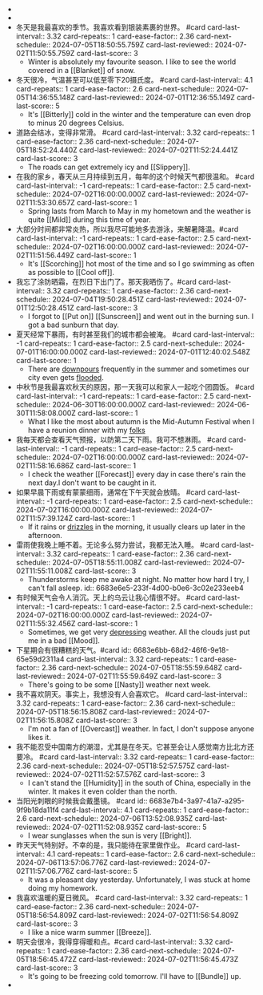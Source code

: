 -
-
- 冬天是我最喜欢的季节。我喜欢看到银装素裹的世界。 #card
  card-last-interval:: 3.32
  card-repeats:: 1
  card-ease-factor:: 2.36
  card-next-schedule:: 2024-07-05T18:50:55.759Z
  card-last-reviewed:: 2024-07-02T11:50:55.759Z
  card-last-score:: 3
	- Winter is absolutely my favourite season. I like to see the world covered in a [[Blanket]] of snow.
- 冬天很冷，气温甚至可以低至零下20摄氏度。 #card
  card-last-interval:: 4.1
  card-repeats:: 1
  card-ease-factor:: 2.6
  card-next-schedule:: 2024-07-05T14:36:55.148Z
  card-last-reviewed:: 2024-07-01T12:36:55.149Z
  card-last-score:: 5
	- It's [[Bitterly]] cold in the winter and the temperature can even drop to minus 20 degrees Celsius.
- 道路会结冰，变得非常滑。 #card
  card-last-interval:: 3.32
  card-repeats:: 1
  card-ease-factor:: 2.36
  card-next-schedule:: 2024-07-05T18:52:24.440Z
  card-last-reviewed:: 2024-07-02T11:52:24.441Z
  card-last-score:: 3
	- The roads can get extremely icy and [[Slippery]].
- 在我的家乡，春天从三月持续到五月，每年的这个时候天气都很温和。 #card
  card-last-interval:: -1
  card-repeats:: 1
  card-ease-factor:: 2.5
  card-next-schedule:: 2024-07-02T16:00:00.000Z
  card-last-reviewed:: 2024-07-02T11:53:30.657Z
  card-last-score:: 1
	- Spring lasts from March to May in my hometown and the weather is quite [[Mild]] during this time of year.
- 大部分时间都非常炎热，所以我尽可能地多去游泳，来解暑降温。#card
  card-last-interval:: -1
  card-repeats:: 1
  card-ease-factor:: 2.5
  card-next-schedule:: 2024-07-02T16:00:00.000Z
  card-last-reviewed:: 2024-07-02T11:51:56.449Z
  card-last-score:: 1
	- It's [[Scorching]] hot most of the time and so I go swimming as often as possible to [[Cool off]].
- 我忘了涂防晒霜，在烈日下出门了。那天我晒伤了。#card
  card-last-interval:: 3.32
  card-repeats:: 1
  card-ease-factor:: 2.36
  card-next-schedule:: 2024-07-04T19:50:28.451Z
  card-last-reviewed:: 2024-07-01T12:50:28.451Z
  card-last-score:: 3
	- I forgot to [[Put on]] [[Sunscreen]] and went out in the burning sun. I got a bad sunburn that day.
- 夏天经常下暴雨，有时甚至我们的城市都会被淹。 #card
  card-last-interval:: -1
  card-repeats:: 1
  card-ease-factor:: 2.5
  card-next-schedule:: 2024-07-01T16:00:00.000Z
  card-last-reviewed:: 2024-07-01T12:40:02.548Z
  card-last-score:: 1
	- There are [downpours]([[Downpour]]) frequently in the summer and sometimes our city even gets [flooded]([[Flood]]).
- 中秋节是我最喜欢秋天的原因，那一天我可以和家人一起吃个团圆饭。 #card
  card-last-interval:: -1
  card-repeats:: 1
  card-ease-factor:: 2.5
  card-next-schedule:: 2024-06-30T16:00:00.000Z
  card-last-reviewed:: 2024-06-30T11:58:08.000Z
  card-last-score:: 1
	- What I like the most about autumn is the Mid-Autumn Festival when I have a reunion dinner with my [folks]([[Folk]])
- 我每天都会查看天气预报，以防第二天下雨。我可不想淋雨。 #card
  card-last-interval:: -1
  card-repeats:: 1
  card-ease-factor:: 2.5
  card-next-schedule:: 2024-07-02T16:00:00.000Z
  card-last-reviewed:: 2024-07-02T11:58:16.686Z
  card-last-score:: 1
	- I check the weather [[Forecast]] every day in case there's rain the next day.I don't want to be caught in it.
- 如果早晨下雨或有蒙蒙细雨，通常在下午天就会放晴。 #card
  card-last-interval:: -1
  card-repeats:: 1
  card-ease-factor:: 2.5
  card-next-schedule:: 2024-07-02T16:00:00.000Z
  card-last-reviewed:: 2024-07-02T11:57:39.124Z
  card-last-score:: 1
	- If it rains or [drizzles]([[Drizzle]]) in the morning, it usually clears up later in the afternoon.
- 雷雨使我晚上睡不着。无论多么努力尝试，我都无法入睡。 #card
  card-last-interval:: 3.32
  card-repeats:: 1
  card-ease-factor:: 2.36
  card-next-schedule:: 2024-07-05T18:55:11.008Z
  card-last-reviewed:: 2024-07-02T11:55:11.008Z
  card-last-score:: 3
	- Thunderstorms keep me awake at night. No matter how hard I try, I can't fall asleep.
	  id:: 6683e6e5-233f-4d00-b0e6-3c02e233eeb4
- 有时候天气会令人消沉。天上的乌云让我心情很不好。 #card
  card-last-interval:: -1
  card-repeats:: 1
  card-ease-factor:: 2.5
  card-next-schedule:: 2024-07-02T16:00:00.000Z
  card-last-reviewed:: 2024-07-02T11:55:32.456Z
  card-last-score:: 1
	- Sometimes, we get very [depressing]([[Depress]]) weather. All the clouds just put me in a bad [[Mood]].
- 下星期会有很糟糕的天气。#card
  id:: 6683e6bb-68d2-46f6-9e18-65e59d2311a4
  card-last-interval:: 3.32
  card-repeats:: 1
  card-ease-factor:: 2.36
  card-next-schedule:: 2024-07-05T18:55:59.648Z
  card-last-reviewed:: 2024-07-02T11:55:59.649Z
  card-last-score:: 3
	- There's going to be some [[Nasty]] weather next week.
- 我不喜欢阴天。事实上，我想没有人会喜欢它。 #card
  card-last-interval:: 3.32
  card-repeats:: 1
  card-ease-factor:: 2.36
  card-next-schedule:: 2024-07-05T18:56:15.808Z
  card-last-reviewed:: 2024-07-02T11:56:15.808Z
  card-last-score:: 3
	- I'm not a fan of [[Overcast]] weather. In fact, I don't suppose anyone likes it.
- 我不能忍受中国南方的潮湿，尤其是在冬天。它甚至会让人感觉南方比北方还要冷。 #card
  card-last-interval:: 3.32
  card-repeats:: 1
  card-ease-factor:: 2.36
  card-next-schedule:: 2024-07-05T18:52:57.575Z
  card-last-reviewed:: 2024-07-02T11:52:57.576Z
  card-last-score:: 3
	- I can't stand the [[Humidity]] in the south of China, especially in the winter. It makes it even colder than the north.
- 当阳光刺眼的时候我会戴墨镜。 #card
  id:: 6683e7b4-3a97-41a7-a295-9f9b18da11f4
  card-last-interval:: 4.1
  card-repeats:: 1
  card-ease-factor:: 2.6
  card-next-schedule:: 2024-07-06T13:52:08.935Z
  card-last-reviewed:: 2024-07-02T11:52:08.935Z
  card-last-score:: 5
	- I wear sunglasses when the sun is very [[Bright]].
- 昨天天气特别好。不幸的是，我只能待在家里做作业。 #card
  card-last-interval:: 4.1
  card-repeats:: 1
  card-ease-factor:: 2.6
  card-next-schedule:: 2024-07-06T13:57:06.776Z
  card-last-reviewed:: 2024-07-02T11:57:06.776Z
  card-last-score:: 5
	- It was a pleasant day yesterday. Unfortunately, I was stuck at home doing my homework.
- 我喜欢温暖的夏日微风。 #card
  card-last-interval:: 3.32
  card-repeats:: 1
  card-ease-factor:: 2.36
  card-next-schedule:: 2024-07-05T18:56:54.809Z
  card-last-reviewed:: 2024-07-02T11:56:54.809Z
  card-last-score:: 3
	- I like a nice warm summer [[Breeze]].
- 明天会很冷，我得穿得暖和点。#card
  card-last-interval:: 3.32
  card-repeats:: 1
  card-ease-factor:: 2.36
  card-next-schedule:: 2024-07-05T18:56:45.472Z
  card-last-reviewed:: 2024-07-02T11:56:45.473Z
  card-last-score:: 3
	- It's going to be freezing cold tomorrow. I'll have to [[Bundle]] up.
-